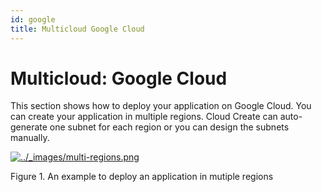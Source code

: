 ```yaml
---
id: google
title: Multicloud Google Cloud
---
```


# Multicloud: Google Cloud 

This section shows how to deploy your application on Google Cloud. You can create your application in multiple regions. Cloud Create can auto-generate one subnet for each region or you can design the subnets manually.

[![../_images/multi-regions.png](https://docs.otc.t-systems.com/cloud-create/umn/_images/multi-regions.png)](https://docs.otc.t-systems.com/cloud-create/umn/_images/multi-regions.png)

Figure 1. An example to deploy an application in mutiple regions
